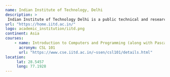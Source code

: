 ```yaml
---
name: Indian Institute of Technology, Delhi 
description: >
 Indian Institute of Technology Delhi is a public technical and research university located in Hauz Khas in South Delhi, Delhi, India. 
url: "https://home.iitd.ac.in/"
logo: academic_institution/iitd.png
continent: Asia
courses:
    - name: Introduction to Computers and Programming (along with Pascal and Java)
      acronym: CSL 101
      url: "https://www.cse.iitd.ac.in/~ssen/csl101/details.html"
location:
     lat: 28.5457
     long: 77.1928
---
```

